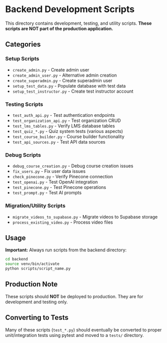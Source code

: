 # Backend Development Scripts

This directory contains development, testing, and utility scripts. **These scripts are NOT part of the production application.**

## Categories

### Setup Scripts
- `create_admin.py` - Create admin user
- `create_admin_user.py` - Alternative admin creation
- `create_superadmin.py` - Create superadmin user
- `setup_test_data.py` - Populate database with test data
- `setup_test_instructor.py` - Create test instructor account

### Testing Scripts
- `test_auth_api.py` - Test authentication endpoints
- `test_organization_api.py` - Test organization CRUD
- `test_lms_tables.py` - Verify LMS database tables
- `test_quiz_*.py` - Quiz system tests (various aspects)
- `test_course_builder.py` - Course builder functionality
- `test_api_sources.py` - Test API data sources

### Debug Scripts
- `debug_course_creation.py` - Debug course creation issues
- `fix_users.py` - Fix user data issues
- `check_pinecone.py` - Verify Pinecone connection
- `test_openai.py` - Test OpenAI integration
- `test_pinecone.py` - Test Pinecone operations
- `test_prompt.py` - Test AI prompts

### Migration/Utility Scripts
- `migrate_videos_to_supabase.py` - Migrate videos to Supabase storage
- `process_existing_video.py` - Process video files

## Usage

**Important:** Always run scripts from the backend directory:

```bash
cd backend
source venv/bin/activate
python scripts/script_name.py
```

## Production Note

These scripts should **NOT** be deployed to production. They are for development and testing only.

## Converting to Tests

Many of these scripts (`test_*.py`) should eventually be converted to proper unit/integration tests using pytest and moved to a `tests/` directory.
